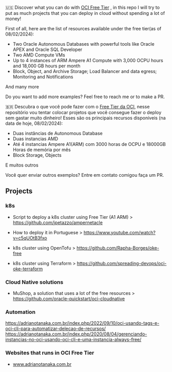 🇺🇸 Discover what you can do with [OCI Free Tier](https://www.oracle.com/cloud/free/) , in this repo I will try to put as much projects that you can deploy in cloud without spending a lot of money!

First of all, here are the list of resources available under the free tier(as of 08/02/2024):

-   Two Oracle Autonomous Databases with powerful tools like Oracle APEX and Oracle SQL Developer
-   Two AMD Compute VMs
-   Up to 4 instances of ARM Ampere A1 Compute with 3,000 OCPU hours and 18,000 GB hours per month
-   Block, Object, and Archive Storage; Load Balancer and data egress; Monitoring and Notifications

And many more

Do you want to add more examples? Feel free to reach me or to make a PR.


🇧🇷 Descubra o que você pode fazer com o [Free Tier da OCI](https://www.oracle.com/cloud/free/), nesse repositório vou tentar colocar projetos que você consegue fazer o deploy sem gastar muito dinheiro!
Esses são os principais recursos disponíveis (na data de hoje, 08/02/2024):
- Duas instâncias de Autonomous Database
- Duas instancias AMD
- Até 4 instancias Ampere A1(ARM) com 3000 horas de OCPU e 18000GB Horas de memória por mês
- Block Storage, Objects

E muitos outros

Você quer enviar outros exemplos? Entre em contato comigou faça um PR.

## Projects

### k8s

 - Script to deploy a k8s cluster using Free Tier (A1 ARM) >
   https://github.com/jpetazzo/ampernetacle
   
 - How to deploy it in Portuguese >
   https://www.youtube.com/watch?v=c5qUOtB3fxo
   
 - k8s cluster using OpenTofu > https://github.com/Rapha-Borges/oke-free
 - k8s cluster using Terraform > https://github.com/spreading-devops/oci-oke-terraform

### Cloud Native solutions
 - MuShop, a solution that uses a lot of the free resources > https://github.com/oracle-quickstart/oci-cloudnative

### Automation

https://adrianotanaka.com.br/index.php/2022/09/10/oci-usando-tags-e-oci-cli-para-automatizar-delecao-de-recursos/
https://adrianotanaka.com.br/index.php/2020/08/04/gerenciando-instancias-no-oci-usando-oci-cli-e-uma-instancia-always-free/

### Websites that runs in OCI Free Tier

 - www.adrianotanaka.com.br 
